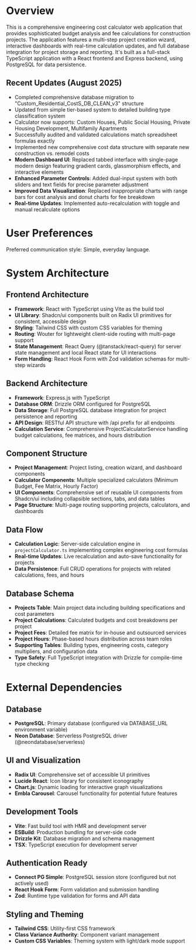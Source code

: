 # Overview

This is a comprehensive engineering cost calculator web application that provides sophisticated budget analysis and fee calculations for construction projects. The application features a multi-step project creation wizard, interactive dashboards with real-time calculation updates, and full database integration for project storage and reporting. It's built as a full-stack TypeScript application with a React frontend and Express backend, using PostgreSQL for data persistence.

## Recent Updates (August 2025)
- Completed comprehensive database migration to "Custom_Residential_CostS_DB_CLEAN_v3" structure
- Updated from simple tier-based system to detailed building type classification system
- Calculator now supports: Custom Houses, Public Social Housing, Private Housing Development, Multifamily Apartments
- Successfully audited and validated calculations match spreadsheet formulas exactly
- Implemented new comprehensive cost data structure with separate new construction vs. remodel costs
- **Modern Dashboard UI**: Replaced tabbed interface with single-page modern design featuring gradient cards, glassmorphism effects, and interactive elements
- **Enhanced Parameter Controls**: Added dual-input system with both sliders and text fields for precise parameter adjustment
- **Improved Data Visualization**: Replaced inappropriate charts with range bars for cost analysis and donut charts for fee breakdown
- **Real-time Updates**: Implemented auto-recalculation with toggle and manual recalculate options

# User Preferences

Preferred communication style: Simple, everyday language.

# System Architecture

## Frontend Architecture
- **Framework**: React with TypeScript using Vite as the build tool
- **UI Library**: Shadcn/ui components built on Radix UI primitives for consistent, accessible design
- **Styling**: Tailwind CSS with custom CSS variables for theming
- **Routing**: Wouter for lightweight client-side routing with multi-page support
- **State Management**: React Query (@tanstack/react-query) for server state management and local React state for UI interactions
- **Form Handling**: React Hook Form with Zod validation schemas for multi-step wizards

## Backend Architecture
- **Framework**: Express.js with TypeScript
- **Database ORM**: Drizzle ORM configured for PostgreSQL
- **Data Storage**: Full PostgreSQL database integration for project persistence and reporting
- **API Design**: RESTful API structure with /api prefix for all endpoints
- **Calculation Service**: Comprehensive ProjectCalculatorService handling budget calculations, fee matrices, and hours distribution

## Component Structure
- **Project Management**: Project listing, creation wizard, and dashboard components
- **Calculator Components**: Multiple specialized calculators (Minimum Budget, Fee Matrix, Hourly Factor)
- **UI Components**: Comprehensive set of reusable UI components from Shadcn/ui including collapsible sections, tabs, and data tables
- **Page Structure**: Multi-page routing supporting projects, calculators, and dashboards

## Data Flow
- **Calculation Logic**: Server-side calculation engine in `projectCalculator.ts` implementing complex engineering cost formulas
- **Real-time Updates**: Live recalculation and auto-save functionality for projects
- **Data Persistence**: Full CRUD operations for projects with related calculations, fees, and hours

## Database Schema
- **Projects Table**: Main project data including building specifications and cost parameters
- **Project Calculations**: Calculated budgets and cost breakdowns per project
- **Project Fees**: Detailed fee matrix for in-house and outsourced services
- **Project Hours**: Phase-based hours distribution across team roles
- **Supporting Tables**: Building types, engineering costs, category multipliers, and configuration data
- **Type Safety**: Full TypeScript integration with Drizzle for compile-time type checking

# External Dependencies

## Database
- **PostgreSQL**: Primary database (configured via DATABASE_URL environment variable)
- **Neon Database**: Serverless PostgreSQL driver (@neondatabase/serverless)

## UI and Visualization
- **Radix UI**: Comprehensive set of accessible UI primitives
- **Lucide React**: Icon library for consistent iconography
- **Chart.js**: Dynamic loading for interactive graph visualizations
- **Embla Carousel**: Carousel functionality for potential future features

## Development Tools
- **Vite**: Fast build tool with HMR and development server
- **ESBuild**: Production bundling for server-side code
- **Drizzle Kit**: Database migration and schema management
- **TSX**: TypeScript execution for development server

## Authentication Ready
- **Connect PG Simple**: PostgreSQL session store (configured but not actively used)
- **React Hook Form**: Form validation and submission handling
- **Zod**: Runtime type validation for forms and API data

## Styling and Theming
- **Tailwind CSS**: Utility-first CSS framework
- **Class Variance Authority**: Component variant management
- **Custom CSS Variables**: Theming system with light/dark mode support